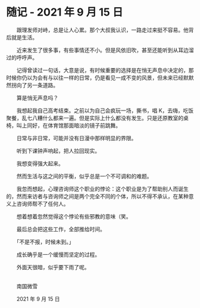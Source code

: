 # 随记 - 2021 年 9 月 15 日

　　跟理发师对峙，总是让人心累。那个大叔我认识，一路走过来挺不容易。他背后就是生活。

　　近来发生了很多事，有些事情还不小。但是风依旧吹，甚至还能听到从耳边溜过的呼呼声。

　　记得曾读过一句话，大意是说，有时候重要的选择是在悄无声息中决定的，那时候你仍以为会有与以往一样的日常，仍是看见一成不变的风景，但未来已经默默然拐向了另一条道路。

　　算是悄无声息吗？

　　我想起我自己高考结束。之前以为自己会疯玩一场，撕书，唱 K，去嗨，吃饭聚餐，乱七八糟什么都来一遍。但是实际上什么都没有发生。只是还原教室的桌椅，叫上同好，在体育馆那面暗淡的镜子前跳舞。

　　日常与非日常，可能并没有日漫中那样明显的界限。

　　听到下课钟声响起，把人拉回现实。

　　我想变得强大起来。

　　然而生活与这之间的平衡，似乎总是一个不可调和的难题。

　　我忽而想起，心理咨询师这个职业的悖论：这个职业是为了帮助别人而诞生的，然而来访者与咨询师之间是两个完全不同的个体，所以不得不承认，在某种意义上咨询师帮不了任何人。

　　想着想着忽然觉得这个悖论有些邪教的意味（笑。

　　最后总会把这些工作，全部推给时间。

　　「不是不报，时候未到。」

　　成长确乎是一个缓慢而坚定的过程。

　　外面天很暗，似乎要下雨了呢。

<br>
　　南国微雪

　　2021 年 9 月 15 日

